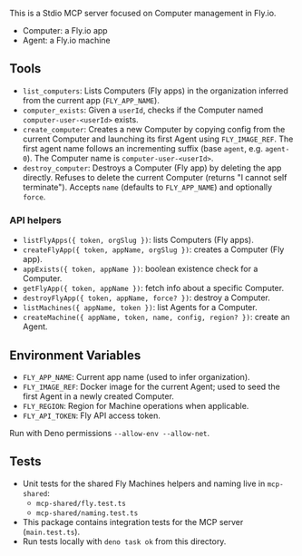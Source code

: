 This is a Stdio MCP server focused on Computer management in Fly.io.

- Computer: a Fly.io app
- Agent: a Fly.io machine

## Tools

- `list_computers`: Lists Computers (Fly apps) in the organization inferred from
  the current app (`FLY_APP_NAME`).
- `computer_exists`: Given a `userId`, checks if the Computer named
  `computer-user-<userId>` exists.
- `create_computer`: Creates a new Computer by copying config from the current
  Computer and launching its first Agent using `FLY_IMAGE_REF`. The first agent
  name follows an incrementing suffix (base `agent`, e.g. `agent-0`). The
  Computer name is `computer-user-<userId>`.
- `destroy_computer`: Destroys a Computer (Fly app) by deleting the app
  directly. Refuses to delete the current Computer (returns "I cannot self
  terminate"). Accepts `name` (defaults to `FLY_APP_NAME`) and optionally
  `force`.

### API helpers

- `listFlyApps({ token, orgSlug })`: lists Computers (Fly apps).
- `createFlyApp({ token, appName, orgSlug })`: creates a Computer (Fly app).
- `appExists({ token, appName })`: boolean existence check for a Computer.
- `getFlyApp({ token, appName })`: fetch info about a specific Computer.
- `destroyFlyApp({ token, appName, force? })`: destroy a Computer.
- `listMachines({ appName, token })`: list Agents for a Computer.
- `createMachine({ appName, token, name, config, region? })`: create an Agent.

## Environment Variables

- `FLY_APP_NAME`: Current app name (used to infer organization).
- `FLY_IMAGE_REF`: Docker image for the current Agent; used to seed the first
  Agent in a newly created Computer.
- `FLY_REGION`: Region for Machine operations when applicable.
- `FLY_API_TOKEN`: Fly API access token.

Run with Deno permissions `--allow-env --allow-net`.

## Tests

- Unit tests for the shared Fly Machines helpers and naming live in
  `mcp-shared`:
  - `mcp-shared/fly.test.ts`
  - `mcp-shared/naming.test.ts`
- This package contains integration tests for the MCP server (`main.test.ts`).
- Run tests locally with `deno task ok` from this directory.
